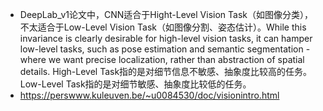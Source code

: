 - DeepLab_v1论文中，CNN适合于Hight-Level Vision Task（如图像分类），不太适合于Low-Level Vision Task（如图像分割、姿态估计）。While this invariance is clearly desirable for high-level vision tasks, it can hamper low-level tasks, such as pose estimation and semantic segmentation - where we want precise localization, rather than abstraction of spatial details. High-Level Task指的是对细节信息不敏感、抽象度比较高的任务。Low-Level Task指的是对细节敏感、抽象度比较低的任务。
- https://perswww.kuleuven.be/~u0084530/doc/visionintro.html
